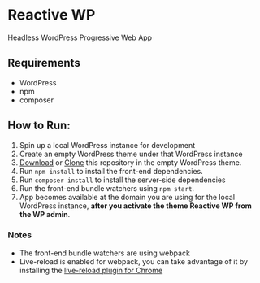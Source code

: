# Reactive WP

Headless WordPress Progressive Web App

## Requirements
* WordPress
* npm
* composer

## How to Run:

1. Spin up a local WordPress instance for development
2. Create an empty WordPress theme under that WordPress instance
3. [Download](https://github.com/nevendyulgerov/reactive-wp/archive/master.zip) or [Clone](https://github.com/nevendyulgerov/reactive-wp.git) this repository in the empty WordPress theme.
4. Run `npm install` to install the front-end dependencies.
5. Run `composer install` to install the server-side dependencies
6. Run the front-end bundle watchers using `npm start`.
8. App becomes available at the domain you are using for the local WordPress instance, **after you activate the theme Reactive WP from the WP admin**.

### Notes

* The front-end bundle watchers are using webpack
* Live-reload is enabled for webpack, you can take advantage of it by installing the [live-reload plugin for Chrome](https://chrome.google.com/webstore/detail/livereload/jnihajbhpnppcggbcgedagnkighmdlei)
